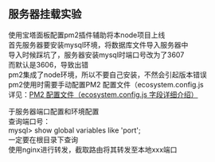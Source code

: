 ## 服务器挂载实验 

使用宝塔面板配置pm2插件辅助将本node项目上线  
首先服务器要安装mysql环境，将数据库文件导入服务器中  
导入时候踩坑了，服务器安装mysql时端口号改为了3607  
而默认是3606，导致出错  
pm2集成了node环境，所以不要自己安装，不然会引起版本错误  
pm2使用时需要手动配置PM2 配置文件（ecosystem.config.js  
详见：[PM2 配置文件（ecosystem.config.js 字段详细介绍）](https://juejin.cn/post/6926357629375610887)  

于服务器端口配置和环境配置  
查询端口号：  
mysql> show global variables like 'port';  
一定要在根目录下查询    
使用nginx进行转发，截取路由将其转发至本地xxx端口  
